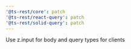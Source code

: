 ```yaml
---
'@ts-rest/core': patch
'@ts-rest/react-query': patch
'@ts-rest/solid-query': patch
---
```


Use z.input for body and query types for clients
